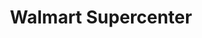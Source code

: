 ---
title: "Walmart Supercenter"
url: /egg-harbor-township/walmart-supercenter/
shop: supermarket
---